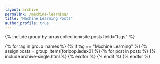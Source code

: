 ```yaml
---
layout: archive
permalink: /machine-learning/
title: "Machine Learning Posts"
author_profile: true
---
```


{% include group-by-array collection=site.posts field="tags" %}

{% for tag in group_names %}
  {% if tag == "Machine Learning" %}
    {% assign posts = group_items[forloop.index0] %}
    {% for post in posts %}
      {% include archive-single.html %}
    {% endfor %}
  {% endif %}
{% endfor %}